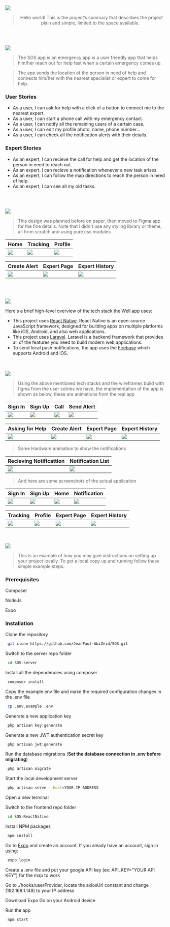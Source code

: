 <img src="./readme/title1.svg"/>

<div align="center">

> Hello world! This is the project’s summary that describes the project plain and simple, limited to the space available.  

<!-- **[PROJECT PHILOSOPHY](https://github.com/JeanPaul-AbiZeid/SOS#-project-philosophy) • [WIREFRAMES](https://github.com/JeanPaul-AbiZeid/SOS#-wireframes) • [TECH STACK](https://github.com/JeanPaul-AbiZeid/SOS#-tech-stack) • [IMPLEMENTATION](https://github.com/JeanPaul-AbiZeid/SOS#-impplementation) • [HOW TO RUN?](https://github.com/JeanPaul-AbiZeid/SOS#-how-to-run)** -->

</div>

<br><br>


<img src="./readme/title2.svg"/>

> The SOS app is an emergency app is a user friendly app that helps him/her reach out for help fast when a certain emergency comes up.

> The app sends the location of the person in need of help and connects him/her with the nearest specialist or expert to come for help.

### User Stories
- As a user, I can ask for help with a click of a button to connect me to the nearest expert.
- As a user, I can start a phone call with my emergency contact.
- As a user, I can notify all the remaining users of a certain case.
- As a user, I can edit my profile photo, name, phone number...
- As a user, I can check all the notification alerts with their details.

### Expert Stories
- As an expert, I can recieve the call for help and get the location of the person in need to reach out.
- As an expert, I can recieve a notification whenever a new task arises.
- As an expert, I can follow the map directions to reach the person in need of help.
- As an expert, I can see all my old tasks.

<br><br>

<img src="./readme/title3.svg"/>

> This design was planned before on paper, then moved to Figma app for the fine details.
Note that i didn't use any styling library or theme, all from scratch and using pure css modules

| Home | Tracking | Profile |
| -----| -----| -----|
| <img src="./readme/figma_home.png"/> | <img src="./readme/figma_tracking.png"/> | <img src="./readme/figma_profile.png"/> |

| Create Alert | Expert Page | Expert History |
| ----| -----| -----|
| <img src="./readme/figma_create_alert.png"/> | <img src="./readme/expert.png"/> | <img src="./readme/expert_history.png"/> |


<br><br>

<img src="./readme/title4.svg"/>

Here's a brief high-level overview of the tech stack the Well app uses:

- This project uses [React Native](https://reactnative.dev/). React Native is an open-source JavaScript framework, designed for building apps on multiple platforms like iOS, Android, and also web applications.
- This project uses [Laravel](https://laravel.com/). Laravel is a backend framework that provides all of the features you need to build modern web applications.
- To send local push notifications, the app uses the [Firebase](https://rnfirebase.io/messaging/notifications) which supports Android and iOS.

<br><br>
<img src="./readme/title5.svg"/>

> Using the above mentioned tech stacks and the wireframes build with figma from the user sotries we have, the implementation of the app is shown as below, these are animations from the real app

| Sign In | Sign Up | Call | Send Alert |
| -----| -----| -----| -----|
| <img src="./readme/signin.gif"/> | <img src="./readme/signup.gif"/> | <img src="./readme/call.gif"/> | <img src="./readme/sendalert.gif"/> |

| Asking for Help | Create Alert | Expert Page | Expert History |
| -----| -----| -----| -----|
| <img src="./readme/help.gif"/> | <img src="./readme/alert.gif"/> | <img src="./readme/current_job.gif"/> | <img src="./readme/done_job.gif"/> |

> Some Hardware animation to show the notifications

| Recieving Notificattion | Notification List |
| ---------| -------------|
| <img src="./readme/notification.gif"/> | <img src="./readme/updatenotification.gif"/> |

> And here are some screenshots of the actual application

| Sign In | Sign Up | Home | Notification |
| -----| -----| -----| -----|
| <img src="./readme/landing.jpg"/> | <img src="./readme/signup.jpg"/> | <img src="./readme/home.jpg"/> | <img src="./readme/notification.jpg"/> |

| Tracking | Profile | Expert Page | Expert History |
| -----| -----| -----| -----|
| <img src="./readme/user_tracking.jpg"/> | <img src="./readme/profile.jpg"/> | <img src="./readme/current.jpg"/> | <img src="./readme/history.jpg"/> |


<br><br>
<img src="./readme/title6.svg"/>


> This is an example of how you may give instructions on setting up your project locally.
To get a local copy up and running follow these simple example steps.

### Prerequisites

Composer

NodeJs

Expo

### Installation

Clone the repository
   ```sh
    git clone https://github.com/JeanPaul-AbiZeid/SOS.git
   ```
Switch to the server repo folder
   ```sh
    cd SOS-server
   ```
Install all the dependencies using composer
   ```sh
    composer install
   ```
Copy the example env file and make the required configuration changes in the .env file
   ```sh
    cp .env.example .env
   ```
Generate a new application key
   ```sh
    php artisan key:generate
   ```
Generate a new JWT authentication secret key
   ```sh
    php artisan jwt:generate
   ```
Run the database migrations (**Set the database connection in .env before migrating**)
   ```sh
    php artisan migrate
   ```
Start the local development server
   ```sh
    php artisan serve --host=YOUR IP ADDRESS
   ```
Open a new terminal

Switch to the frontend repo folder
   ```sh
    cd SOS-ReactNative
   ```
Install NPM packages
   ```sh
    npm install
   ```
Go to [Expo](https://expo.dev/) and create an account. If you aleady have an account, sign in using: 
   ```sh
    expo login
   ```
Create a .env file and put your google API key (ex: API_KEY="YOUR API KEY") for the map to work

Go to ./hooks/userProvider, locate the axiosUrl constant and change (192.168.1.149) to your IP address

Download Expo Go on your Android device

Run the app
   ```sh
    npm start
   ```



